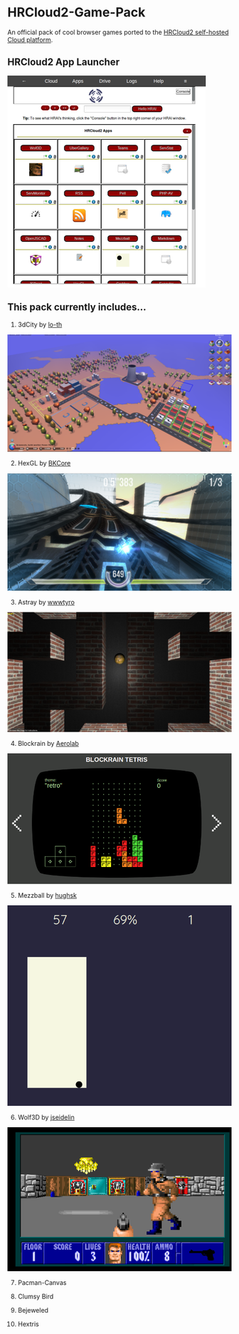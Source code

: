 # HRCloud2-Game-Pack

An official pack of cool browser games ported to the [HRCloud2 self-hosted Cloud platform](https://github.com/zelon88/HRCloud2).

## HRCloud2 App Launcher

![HRC2 App Launcher](https://github.com/zelon88/HRCloud2-Game-Pack/blob/master/Screenshots/HRC2-App-Launcher-2.png)

## This pack currently includes...

1. 3dCity  by [lo-th](https://github.com/lo-th/3d.cityfs) 

![3dCity](https://github.com/zelon88/HRCloud2-Game-Pack/blob/master/Screenshots/3dCity-1.png)

2. HexGL  by [BKCore](https://github.com/BKCore/HexGL)

![HexGL](https://github.com/zelon88/HRCloud2-Game-Pack/blob/master/Screenshots/HexGL-1.png)

3. Astray  by [wwwtyro](https://github.com/wwwtyro/Astray)

![Astray](https://github.com/zelon88/HRCloud2-Game-Pack/blob/master/Screenshots/Astray-1.png)

4. Blockrain  by [Aerolab](https://github.com/Aerolab/blockrain.js)

![Blockrain](https://github.com/zelon88/HRCloud2-Game-Pack/blob/master/Screenshots/Blockrain-1.png)

5. Mezzball  by [hughsk](https://github.com/hughsk/ludum-dare-27)

![Mezzball](https://github.com/zelon88/HRCloud2-Game-Pack/blob/master/Screenshots/Mezzball-1.png)

6. Wolf3D  by [jseidelin](https://github.com/jseidelin/wolf3d)

![Wolf3D](https://github.com/zelon88/HRCloud2-Game-Pack/blob/master/Screenshots/Wolf3D-1.png)

7. Pacman-Canvas

8. Clumsy Bird

9. Bejeweled

10. Hextris

